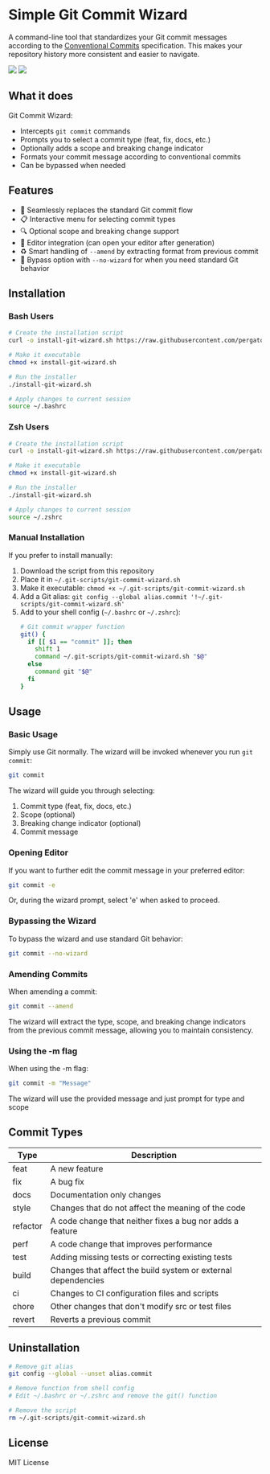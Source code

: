 # Simple Git Commit Wizard

A command-line tool that standardizes your Git commit messages according to the [Conventional Commits](https://www.conventionalcommits.org/) specification. This makes your repository history more consistent and easier to navigate.

![](https://img.shields.io/badge/Bash-4.0%2B-green)
![](https://img.shields.io/badge/License-MIT-blue)

## What it does

Git Commit Wizard:

- Intercepts `git commit` commands
- Prompts you to select a commit type (feat, fix, docs, etc.)
- Optionally adds a scope and breaking change indicator
- Formats your commit message according to conventional commits
- Can be bypassed when needed

## Features

- 🔄 Seamlessly replaces the standard Git commit flow
- 📋 Interactive menu for selecting commit types
- 🔍 Optional scope and breaking change support
- 📝 Editor integration (can open your editor after generation)
- ♻️ Smart handling of `--amend` by extracting format from previous commit
- 🚫 Bypass option with `--no-wizard` for when you need standard Git behavior

## Installation

### Bash Users

```bash
# Create the installation script
curl -o install-git-wizard.sh https://raw.githubusercontent.com/pergatore/git-commit-wizard/main/install-git-wizard.sh

# Make it executable
chmod +x install-git-wizard.sh

# Run the installer
./install-git-wizard.sh

# Apply changes to current session
source ~/.bashrc
```

### Zsh Users

```bash
# Create the installation script
curl -o install-git-wizard.sh https://raw.githubusercontent.com/pergatore/git-commit-wizard/main/install-git-wizard-zsh.sh

# Make it executable
chmod +x install-git-wizard.sh

# Run the installer
./install-git-wizard.sh

# Apply changes to current session
source ~/.zshrc
```

### Manual Installation

If you prefer to install manually:

1. Download the script from this repository
2. Place it in `~/.git-scripts/git-commit-wizard.sh`
3. Make it executable: `chmod +x ~/.git-scripts/git-commit-wizard.sh`
4. Add a Git alias: `git config --global alias.commit '!~/.git-scripts/git-commit-wizard.sh'`
5. Add to your shell config (`~/.bashrc` or `~/.zshrc`):
   ```bash
   # Git commit wrapper function
   git() {
     if [[ $1 == "commit" ]]; then
       shift 1
       command ~/.git-scripts/git-commit-wizard.sh "$@"
     else
       command git "$@"
     fi
   }
   ```

## Usage

### Basic Usage

Simply use Git normally. The wizard will be invoked whenever you run `git commit`:

```bash
git commit
```

The wizard will guide you through selecting:
1. Commit type (feat, fix, docs, etc.)
2. Scope (optional)
3. Breaking change indicator (optional)
4. Commit message

### Opening Editor

If you want to further edit the commit message in your preferred editor:

```bash
git commit -e
```

Or, during the wizard prompt, select 'e' when asked to proceed.

### Bypassing the Wizard

To bypass the wizard and use standard Git behavior:

```bash
git commit --no-wizard
```

### Amending Commits

When amending a commit:

```bash
git commit --amend
```
The wizard will extract the type, scope, and breaking change indicators from the previous commit message, allowing you to maintain consistency.

### Using the -m flag

When using the -m flag: 
```bash
git commit -m "Message"
```
The wizard will use the provided message and just prompt for type and scope


## Commit Types

| Type | Description |
|------|-------------|
| feat | A new feature |
| fix | A bug fix |
| docs | Documentation only changes |
| style | Changes that do not affect the meaning of the code |
| refactor | A code change that neither fixes a bug nor adds a feature |
| perf | A code change that improves performance |
| test | Adding missing tests or correcting existing tests |
| build | Changes that affect the build system or external dependencies |
| ci | Changes to CI configuration files and scripts |
| chore | Other changes that don't modify src or test files |
| revert | Reverts a previous commit |

## Uninstallation

```bash
# Remove git alias
git config --global --unset alias.commit

# Remove function from shell config
# Edit ~/.bashrc or ~/.zshrc and remove the git() function

# Remove the script
rm ~/.git-scripts/git-commit-wizard.sh
```

## License

MIT License
